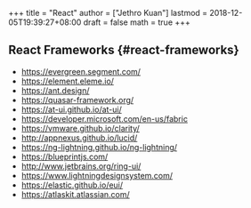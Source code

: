 +++
title = "React"
author = ["Jethro Kuan"]
lastmod = 2018-12-05T19:39:27+08:00
draft = false
math = true
+++

## React Frameworks {#react-frameworks}

-   <https://evergreen.segment.com/>
-   <https://element.eleme.io/>
-   <https://ant.design/>
-   <https://quasar-framework.org/>
-   <https://at-ui.github.io/at-ui/>
-   <https://developer.microsoft.com/en-us/fabric>
-   <https://vmware.github.io/clarity/>
-   <http://appnexus.github.io/lucid/>
-   <https://ng-lightning.github.io/ng-lightning/>
-   <https://blueprintjs.com/>
-   <http://www.jetbrains.org/ring-ui/>
-   <https://www.lightningdesignsystem.com/>
-   <https://elastic.github.io/eui/>
-   <https://atlaskit.atlassian.com/>
